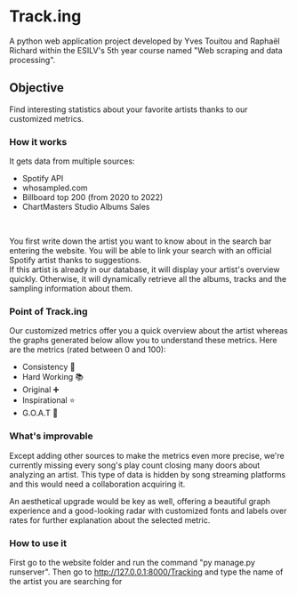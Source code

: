 # Track.ing
A python web application project developed by Yves Touitou and Raphaël Richard within the ESILV's 5th year course named "Web scraping and data processing".

## Objective
Find interesting statistics about your favorite artists thanks to our customized metrics.

### How it works
It gets data from multiple sources:
- Spotify API
- whosampled.com
- Billboard top 200 (from 2020 to 2022)
- ChartMasters Studio Albums Sales

<br/>

You first write down the artist you want to know about in the search bar entering the website. You will be able to link your search with an official Spotify artist thanks to suggestions.  
If this artist is already in our database, it will display your artist's overview quickly. Otherwise, it will dynamically retrieve all the albums, tracks and the sampling information about them.

### Point of Track.ing

Our customized metrics offer you a quick overview about the artist whereas the graphs generated below allow you to understand these metrics.
Here are the metrics (rated between 0 and 100):
- Consistency :muscle:
- Hard Working :books:
- Original :heavy_plus_sign:
- Inspirational :star:
- G.O.A.T :goat:

### What's improvable

Except adding other sources to make the metrics even more precise, we're currently missing every song's play count closing many doors about analyzing an artist. This type of data is hidden by song streaming platforms and this would need a collaboration acquiring it.


An aesthetical upgrade would be key as well, offering a beautiful graph experience and a good-looking radar with customized fonts and labels over rates for further explanation about the selected metric.


### How to use it

First go to the website folder and run the command "py manage.py runserver".
Then go to http://127.0.0.1:8000/Tracking and type the name of the artist you are searching for